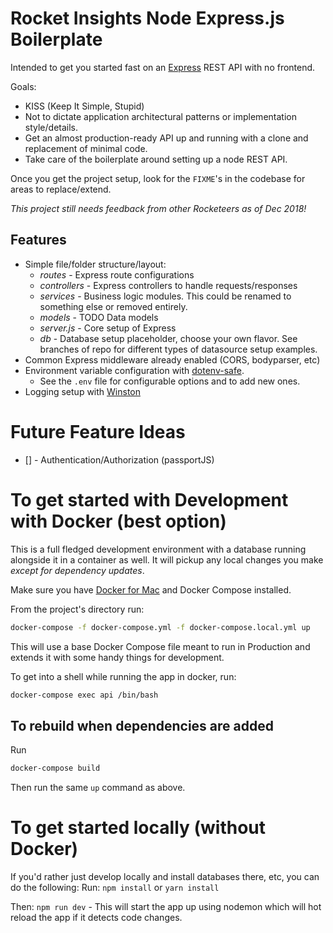 # Rocket Insights Node Express.js Boilerplate

Intended to get you started fast on an [Express](https://expressjs.com/)  REST API with no frontend.

Goals:

- KISS (Keep It Simple, Stupid)
- Not to dictate application architectural patterns or implementation style/details.
- Get an almost production-ready API up and running with a clone and replacement of minimal code.
- Take care of the boilerplate around setting up a node REST API.

Once you get the project setup, look for the `FIXME`'s in the codebase for areas to replace/extend.

*This project still needs feedback from other Rocketeers as of Dec 2018!*

## Features

* Simple file/folder structure/layout:
  * *routes* - Express route configurations
  * *controllers* - Express controllers to handle requests/responses
  * *services* - Business logic modules.  This could be renamed to something else or removed entirely.
  * *models* - TODO Data models
  * *server.js* - Core setup of Express
  * *db* - Database setup placeholder, choose your own flavor.  See branches of repo for different types of datasource setup examples.
* Common Express middleware already enabled (CORS, bodyparser, etc)
* Environment variable configuration with [dotenv-safe](https://www.npmjs.com/package/dotenv-safe). 
  * See the `.env` file for configurable options and to add new ones.
* Logging setup with [Winston](https://github.com/winstonjs/winston)

# Future Feature Ideas 

- [] - Authentication/Authorization (passportJS)

# To get started with Development with Docker (best option)

This is a full fledged development environment with a database running alongside it in a container
as well.  It will pickup any local changes you make *except for dependency updates*.

Make sure you have [Docker for Mac](https://docs.docker.com/docker-for-mac/) and Docker Compose installed.

From the project's directory run:

```bash
docker-compose -f docker-compose.yml -f docker-compose.local.yml up
```

This will use a base Docker Compose file meant to run in Production and extends it with some handy things for development.

To get into a shell while running the app in docker, run:

```bash
docker-compose exec api /bin/bash
````

## To rebuild when dependencies are added

Run
```bash
docker-compose build
```

Then run the same `up` command as above.

# To get started locally (without Docker)

If you'd rather just develop locally and install databases there, etc, you can do the following:
Run:
`npm install` or `yarn install`

Then:
`npm run dev` - This will start the app up using nodemon which will hot reload the app if it detects code changes.
